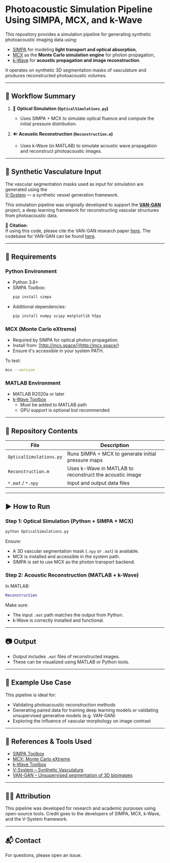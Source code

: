 # Photoacoustic Simulation Pipeline Using SIMPA, MCX, and k-Wave

This repository provides a simulation pipeline for generating synthetic photoacoustic imaging data using:
- [SIMPA](https://github.com/IMSY-DKFZ/simpa) for modeling **light transport and optical absorption**,
- [MCX](http://mcx.space/) as the **Monte Carlo simulation engine** for photon propagation,
- [k-Wave](http://www.k-wave.org/) for **acoustic propagation and image reconstruction**.

It operates on synthetic 3D segmentation masks of vasculature and produces reconstructed photoacoustic volumes.

---

## 🧠 Workflow Summary

1. 🧬 **Optical Simulation (`OpticalSimulations.py`)**
   - Uses SIMPA + MCX to simulate optical fluence and compute the initial pressure distribution.

2. 🔊 **Acoustic Reconstruction (`Reconstruction.m`)**
   - Uses k-Wave (in MATLAB) to simulate acoustic wave propagation and reconstruct photoacoustic images.

---

## 🌿 Synthetic Vasculature Input

The vascular segmentation masks used as input for simulation are generated using the  
[V-System](https://github.com/psweens/V-System) — a synthetic vessel generation framework.

This simulation pipeline was originally developed to support the **[VAN-GAN](https://github.com/psweens/VAN-GAN)** project, a deep learning framework for reconstructing vascular structures from photoacoustic data.

📄 **Citation**:  
If using this code, please cite the VAN-GAN research paper [here](https://advanced.onlinelibrary.wiley.com/doi/full/10.1002/advs.202402195). The codebase for VAN-GAN can be found [here](https://github.com/psweens/VAN-GAN).

---

## 🧱 Requirements

### Python Environment

- Python 3.8+
- SIMPA Toolbox:
  ```bash
  pip install simpa
  ```
- Additional dependencies:
  ```bash
  pip install numpy scipy matplotlib h5py
  ```

### MCX (Monte Carlo eXtreme)

- Required by SIMPA for optical photon propagation.
- Install from: [http://mcx.space/](http://mcx.space/)
- Ensure it's accessible in your system PATH.

To test:
```bash
mcx --version
```

### MATLAB Environment

- MATLAB R2020a or later
- [k-Wave Toolbox](http://www.k-wave.org/)
  - Must be added to MATLAB path
  - GPU support is optional but recommended

---

## 📁 Repository Contents

| File                     | Description                                           |
|--------------------------|-------------------------------------------------------|
| `OpticalSimulations.py`  | Runs SIMPA + MCX to generate initial pressure maps    |
| `Reconstruction.m`       | Uses k-Wave in MATLAB to reconstruct the acoustic image |
| `*.mat` / `*.npy`        | Input and output data files                           |

---

## ▶️ How to Run

### Step 1: Optical Simulation (Python + SIMPA + MCX)

```bash
python OpticalSimulations.py
```

Ensure:
- A 3D vascular segmentation mask (`.npy` or `.mat`) is available.
- MCX is installed and accessible in the system path.
- SIMPA is set to use MCX as the photon transport backend.

### Step 2: Acoustic Reconstruction (MATLAB + k-Wave)

In MATLAB:

```matlab
Reconstruction
```

Make sure:
- The input `.mat` path matches the output from Python.
- k-Wave is correctly installed and functional.

---

## 📷 Output

- Output includes `.mat` files of reconstructed images.
- These can be visualized using MATLAB or Python tools.

---

## 🧪 Example Use Case

This pipeline is ideal for:
- Validating photoacoustic reconstruction methods
- Generating paired data for training deep learning models or validating unsupervised generative models (e.g. VAN-GAN)
- Exploring the influence of vascular morphology on image contrast

---

## 🔗 References & Tools Used

- [SIMPA Toolbox](https://github.com/IMSY-DKFZ/simpa)
- [MCX: Monte Carlo eXtreme](http://mcx.space/)
- [k-Wave Toolbox](http://www.k-wave.org/)
- [V-System – Synthetic Vasculature](https://github.com/psweens/V-System)
- [VAN-GAN – Unsupervised segmentation of 3D bioimages](https://github.com/psweens/VAN-GAN)

---

## 🧑‍🎓 Attribution

This pipeline was developed for research and academic purposes using open-source tools.
Credit goes to the developers of SIMPA, MCX, k-Wave, and the V-System framework.

---

## 📬 Contact

For questions, please open an issue.
